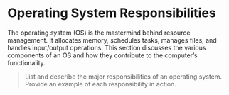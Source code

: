 # Operating System Responsibilities

The operating system (OS) is the mastermind behind resource management. It allocates memory, schedules tasks, manages files, and handles input/output operations. This section discusses the various components of an OS and how they contribute to the computer’s functionality.

> List and describe the major responsibilities of an operating system. Provide an example of each responsibility in action.


##
